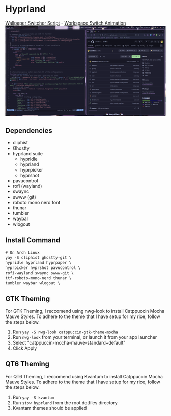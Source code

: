 # Hyprland
[Wallpaper Switcher Script](https://www.youtube.com/watch?v=6euidiSWaKM) - [Workspace Switch Animation](https://www.youtube.com/watch?v=fyRkQ3hKVE4)
![hyprland](../README-DEPENDENCIES/hyprland.png)

## Dependencies
- cliphist
- Ghostty
- hyprland suite
  - hypridle
  - hyprland
  - hyprpicker
  - hyprshot
- pavucontrol
- rofi (wayland)
- swaync
- swww (git)
- roboto mono nerd font
- thunar
- tumbler
- waybar
- wlogout


## Install Command
```
# On Arch Linux
yay -S cliphist ghostty-git \
hypridle hyprland hyprpaper \
hyprpicker hyprshot pavucontrol \
rofi-wayland swaync swww-git \
ttf-roboto-mono-nerd thunar \
tumbler waybar wlogout \
```


## GTK Theming
For GTK Theming, I reccomend using nwg-look to install Catppuccin Mocha Mauve Styles. To adhere to the theme that I have setup for my rice, follow the steps below.

1. Run `yay -S nwg-look catppuccin-gtk-theme-mocha`
2. Run `nwg-look` from your terminal, or launch it from your app launcher
3. Select "catppuccin-mocha-mauve-standard+default"
4. Click Apply

## QT6 Theming
For QT6 Theming, I reccomend using Kvantum to install Catppuccin Mocha Mauve Styles. To adhere to the theme that I have setup for my rice, follow the steps below.

1. Run `yay -S kvantum`
2. Run `stow hyprland` from the root dotfiles directory
3. Kvantam themes should be applied
